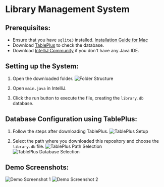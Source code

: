 # Library Management System

## Prerequisites:
- Ensure that you have `sqlite3` installed. [Installation Guide for Mac](https://youtu.be/PC4phLbiZgk?si=gqEe_SNCoSDW_s2s)
- Download [TablePlus](https://tableplus.com/) to check the database.
- Download [IntelliJ Community](https://www.jetbrains.com/idea/download/) if you don't have any Java IDE.

## Setting up the System:

1. Open the downloaded folder.
   ![Folder Structure](https://github.com/gulshantelkar/Library_management/assets/99161604/42cff3f0-bcc4-45ba-af3f-41e1e76df9a2)

2. Open `main.java` in IntelliJ.
3. Click the run button to execute the file, creating the `library.db` database.

## Database Configuration using TablePlus:

1. Follow the steps after downloading TablePlus.
   ![TablePlus Setup](https://github.com/gulshantelkar/Library_management/assets/99161604/7c81b7da-f76d-42a3-acec-70301f597572)

2. Select the path where you downloaded this repository and choose the `library.db` file.
   ![TablePlus Path Selection](https://github.com/gulshantelkar/Library_management/assets/99161604/6db70180-8319-43be-b630-e005056e6ca5)
   ![TablePlus Database Selection](https://github.com/gulshantelkar/Library_management/assets/99161604/ee9e8e5a-5969-4bc1-a487-c9425e0048c9)

## Demo Screenshots:

![Demo Screenshot 1](https://github.com/gulshantelkar/Library_management/assets/99161604/37613226-99be-4162-9081-c6c1d46069aa)
![Demo Screenshot 2](https://github.com/gulshantelkar/Library_management/assets/99161604/853bb994-0dc0-41a6-8aa0-114b57e7c710)
